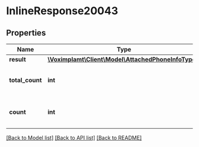 # InlineResponse20043

## Properties
Name | Type | Description | Notes
------------ | ------------- | ------------- | -------------
**result** | [**\Voximplamt\Client\Model\AttachedPhoneInfoType[]**](AttachedPhoneInfoType.md) |  | [optional] 
**total_count** | **int** | The total found phone count. | [optional] 
**count** | **int** | The returned phone count. | [optional] 

[[Back to Model list]](../README.md#documentation-for-models) [[Back to API list]](../README.md#documentation-for-api-endpoints) [[Back to README]](../README.md)


